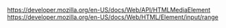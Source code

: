 https://developer.mozilla.org/en-US/docs/Web/API/HTMLMediaElement
https://developer.mozilla.org/en-US/docs/Web/HTML/Element/input/range